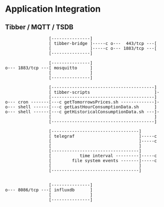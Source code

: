 # Application Integration

## Tibber / MQTT / TSDB
<pre>
                 [---------------]
                 [ tibber-bridge ]-----c o---  443/tcp ---[ api.tibber.com ] 
                 [               ]-----c o--- 1883/tcp ---[ mosquitto      ]
                 [---------------]

                 [---------------]
o--- 1883/tcp ---[ mosquitto     ]
                 [               ]  
                 [---------------]

                 [----------------------------------------]
                 [ tibber-scripts                         ]-----c o---[ Tibber API ] 
                 [----------------------------------------]
o--- cron -------[---c getTomorrowsPrices.sh -------------]-----c o--- file -------[ tibber-data / data-XXX ]
o--- shell ------[---c getLastHourConsumptionData.sh      ]
o--- shell ------[---c getHistoricalConsumptionData.sh ---]-----c o--- file -------[ tibber-data / data-XXX ]
                 [                                        ]
                 [----------------------------------------]

                 [----------------------------------]
                 [ telegraf                         ]-----c o--- 1883/tcp ---[ mosquitto ]
                 [                                  ]-----c o--- 8086/tcp ---[ influxdb  ]
                 [                                  ]
                 [----------------------------------]
                 [           time interval ---------]-----c o--- script call ---[ tibber-script / getLastHour... ]
                 [        file system events -------]-----c o--- file event ----[ tibber-data / data-XXX ]
                 [                                  ]
                 [----------------------------------]


                 [---------------]
o--- 8086/tcp ---[ influxdb      ]
                 [               ]
                 [---------------]

</pre>